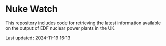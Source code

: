 # Nuke Watch

This repository includes code for retrieving the latest information available on the output of EDF nuclear power plants in the UK.

Last updated: 2024-11-19 16:13